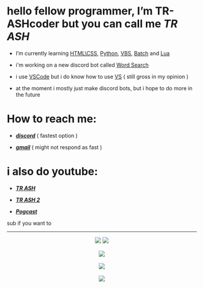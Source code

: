 # hello fellow programmer, I’m TR-ASHcoder but you can call me *TR ASH*
- I’m currently learning [HTML\CSS](https://en.wikipedia.org/wiki/HTML), [Python](https://en.wikipedia.org/wiki/Python_(programming_language)), [VBS](https://en.wikipedia.org/wiki/VBScript), [Batch](https://en.wikipedia.org/wiki/Batch_file) and [Lua](https://en.wikipedia.org/wiki/Lua_(programming_language)) 


- i'm working on a new discord bot called [Word Search](https://discord.com/oauth2/authorize?client_id=1021290135918219264&permissions=2147665984&scope=bot%20applications.commands)


- i use [VSCode](https://code.visualstudio.com/docs/?dv=win) but i do know how to use [VS](https://visualstudio.microsoft.com/) ( still gross in my opinion )


- at the moment i mostly just make discord bots, but i hope to do more in the future


# How to reach me: 

- [***discord***](https://discord.gg/gvnj4jEV) ( fastest option )

- [***gmail***](trash3791@gmail.com) ( might not respond as fast )

# i also do youtube:

- [***TR ASH***](https://youtube.com/channel/UCnCUHqT1Jo_JDEtfS07g42g)

- [***TR ASH 2***](https://www.youtube.com/channel/UCXSm6rL33g7y_19mjrnuoVQ)

- [***Pogcast***](https://www.youtube.com/channel/UCv501WiSQ5ePSuVOqyVG4Rw)

sub if you want to








____


<p align="center">
  <img src="https://discord.c99.nl/widget/theme-3/385354004114178050.png"/>  <img src="https://discord.c99.nl/widget/theme-3/1021290135918219264.png"/>
  <br>
  <br>
  <img src="https://github-readme-stats-eight-theta.vercel.app/api//?username=TR-ASHcoder&layout=&exclude_lang=ruby&theme=tokyonight" />
  <br/>
  <br/>
  <img src="https://github-readme-stats-eight-theta.vercel.app/api/top-langs/?username=TR-ASHcoder&layout=&exclude_lang=ruby&theme=tokyonight" />
  <br/>
  <br/> 
  
</a>
  <img src="https://komarev.com/ghpvc/?username=TR-ASHcoder&style=flat&color=red"/>
</p>









